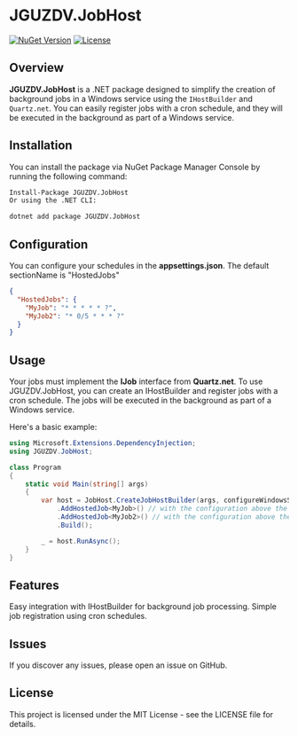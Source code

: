 # JGUZDV.JobHost

[![NuGet Version](https://img.shields.io/nuget/v/JGUZDV.JobHost.svg)](https://www.nuget.org/packages/JGUZDV.JobHost/)
[![License](https://img.shields.io/badge/license-MIT-blue.svg)](LICENSE)

## Overview

**JGUZDV.JobHost** is a .NET package designed to simplify the creation of background jobs in a Windows service using the `IHostBuilder` and `Quartz.net`. You can easily register jobs with a cron schedule, and they will be executed in the background as part of a Windows service.

## Installation

You can install the package via NuGet Package Manager Console by running the following command:

```bash
Install-Package JGUZDV.JobHost
Or using the .NET CLI:

dotnet add package JGUZDV.JobHost
```

## Configuration
You can configure your schedules in the **appsettings.json**. The default sectionName is "HostedJobs"
```json
{
  "HostedJobs": {
    "MyJob": "* * * * * ?",
    "MyJob2": "* 0/5 * * * ?"
  }
}
```

## Usage
Your jobs must implement the **IJob** interface from **Quartz.net**.
To use JGUZDV.JobHost, you can create an IHostBuilder and register jobs with a cron schedule. 
The jobs will be executed in the background as part of a Windows service.

Here's a basic example:

```csharp
using Microsoft.Extensions.DependencyInjection;
using JGUZDV.JobHost;

class Program
{
    static void Main(string[] args)
    {
        var host = JobHost.CreateJobHostBuilder(args, configureWindowsService, quartzHostedServiceOptions)
            .AddHostedJob<MyJob>() // with the configuration above the job runs every second
            .AddHostedJob<MyJob2>() // with the configuration above the job runs every 5 minutes (at 0, 5, 10, 15.... etc Minutes)
            .Build();

        _ = host.RunAsync();
    }
}
```


## Features
Easy integration with IHostBuilder for background job processing.
Simple job registration using cron schedules.


## Issues
If you discover any issues, please open an issue on GitHub.

## License
This project is licensed under the MIT License - see the LICENSE file for details.